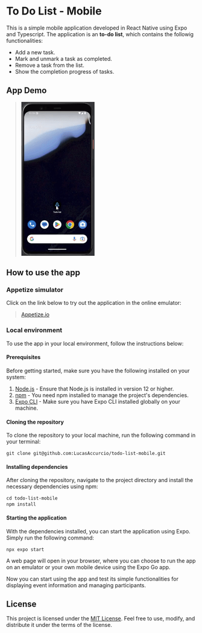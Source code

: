 # To Do List - Mobile
This is a simple mobile application developed in React Native using Expo and Typescript. 
The application is an **to-do list**, which contains the followig functionalities:

- Add a new task.
- Mark and unmark a task as completed.
- Remove a task from the list.
- Show the completion progress of tasks.

## App Demo

> !['Todo-list'](./assets/screen.gif)

## How to use the app

### Appetize simulator

Click on the link below to try out the application in the online emulator:

> [Appetize.io](https://appetize.io/app/....)

### Local environment

To use the app in your local environment, follow the instructions below:

#### Prerequisites

Before getting started, make sure you have the following installed on your system:

1. [Node.js](https://nodejs.org) - Ensure that Node.js is installed in version 12 or higher.
2. [npm](https://www.npmjs.com/) - You need npm installed to manage the project's dependencies.
3. [Expo CLI](https://expo.dev/) - Make sure you have Expo CLI installed globally on your machine.

#### Cloning the repository

To clone the repository to your local machine, run the following command in your terminal:

```
git clone git@github.com:LucasAccurcio/todo-list-mobile.git
```

#### Installing dependencies

After cloning the repository, navigate to the project directory and install the necessary dependencies using npm:

```
cd todo-list-mobile
npm install
```

#### Starting the application

With the dependencies installed, you can start the application using Expo. Simply run the following command:

```
npx expo start
```

A web page will open in your browser, where you can choose to run the app on an emulator or your own mobile device using the Expo Go app.

Now you can start using the app and test its simple functionalities for displaying event information and managing participants.

## License

This project is licensed under the [MIT License](license-link). Feel free to use, modify, and distribute it under the terms of the license.
